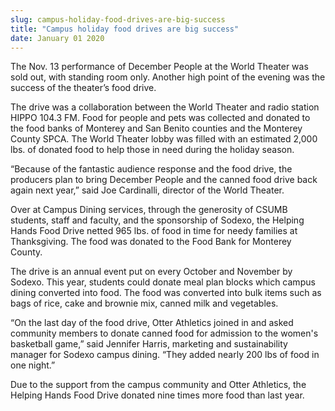 ```yaml
---
slug: campus-holiday-food-drives-are-big-success
title: "Campus holiday food drives are big success"
date: January 01 2020
---
```


 
<p>
  The Nov. 13 performance of December People at the World Theater was sold out,
  with standing room only. Another high point of the evening was the success of
  the theater’s food drive.
</p>
<p>
  The drive was a collaboration between the World Theater and radio station
  HIPPO 104.3 FM. Food for people and pets was collected and donated to the food
  banks of Monterey and San Benito counties and the Monterey County SPCA. The
  World Theater lobby was filled with an estimated 2,000 lbs. of donated food to
  help those in need during the holiday season.
</p>
<p>
  “Because of the fantastic audience response and the food drive, the producers
  plan to bring December People and the canned food drive back again next year,”
  said Joe Cardinalli, director of the World Theater.
</p>
<p>
  Over at Campus Dining services, through the generosity of CSUMB students,
  staff and faculty, and the sponsorship of Sodexo, the Helping Hands Food Drive
  netted 965 lbs. of food in time for needy families at Thanksgiving. The food
  was donated to the Food Bank for Monterey County.
</p>
<p>
  The drive is an annual event put on every October and November by Sodexo. This
  year, students could donate meal plan blocks which campus dining converted
  into food. The food was converted into bulk items such as bags of rice, cake
  and brownie mix, canned milk and vegetables.
</p>
<p>
  “On the last day of the food drive, Otter Athletics joined in and asked
  community members to donate canned food for admission to the women's
  basketball game,” said Jennifer Harris, marketing and sustainability manager
  for Sodexo campus dining. “They added nearly 200 lbs of food in one night.”
</p>
<p>
  Due to the support from the campus community and Otter Athletics, the Helping
  Hands Food Drive donated nine times more food than last year.
</p>
 
